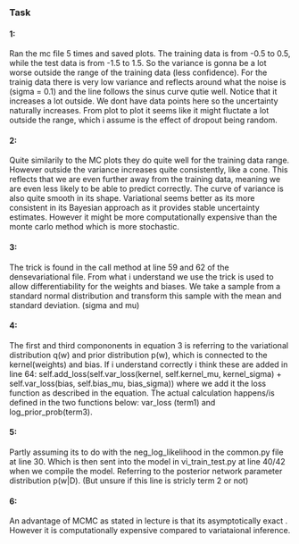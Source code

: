 ### Task

#### 1: 
Ran the mc file 5 times and saved plots. 
The training data is from -0.5 to 0.5, while the test data is from -1.5 to 1.5. So the variance is gonna be a lot worse outside the range of the training data (less confidence). For the trainig data there is very low variance and reflects around what the noise is (sigma = 0.1) and the line follows the sinus curve qutie well. Notice that it increases a lot outside. We dont have data points here so the uncertainty naturally increases. From plot to plot it seems like it might fluctate a lot outside the range, which i assume is the effect of dropout being random. 

#### 2:
Quite similarily to the MC plots they do quite well for the training data range. However outside the variance increases quite consistently, like a cone. This reflects that we are even further away from the training data, meaning we are even less likely to be able to predict correctly. The curve of variance is also quite smooth in its shape. Variational seems better as its more consistent in its Bayesian approach as it provides stable uncertainty estimates. However it might be more computationally expensive than the monte carlo method which is more stochastic. 

#### 3:
The trick is found in the call method at line 59 and 62 of the densevariational file. From what i understand we use the trick is used to allow differentiability for the weights and biases. We take a sample from a standard normal distribution and transform this sample with the mean and standard deviation. (sigma and mu)

#### 4:
The first and third compononents in equation 3 is referring to the variational distribution q(w) and prior distribution p(w), which is connected to the kernel(weights) and bias. If i understand correctly i think these are added in line 64:
self.add_loss(self.var_loss(kernel, self.kernel_mu, kernel_sigma) +
                      self.var_loss(bias, self.bias_mu, bias_sigma))
where we add it the loss function as described in the equation. The actual calculation happens/is defined in the two functions below: var_loss (term1) and log_prior_prob(term3).


#### 5:
Partly assuming its to do with the neg_log_likelihood in the common.py file at line 30. Which is then sent into the model in vi_train_test.py at line 40/42 when we compile the model. Referring to the posterior network parameter distribution p(w|D). (But unsure if this line is stricly term 2 or not)

#### 6:
An advantage of MCMC as stated in lecture is that its asymptotically exact . However it is computationally expensive compared to variataional inference. 


